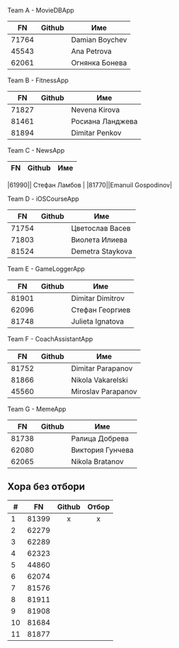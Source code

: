 Team A - MovieDBApp

| FN  | Github| Име|
|-----|----:| ---|
|71764||Damian Boychev ||45543|| Ana Petrova|
|62061||Огнянка Бонева	|

Team B - FitnessApp

| FN  | Github | Име|
|-----|----:| ---|
|71827|| Nevena Kirova|
|81461|| Росиана Ланджева |
|81894||Dimitar Penkov|

Team C - NewsApp

| FN  | Github | Име|
|-----|----:| ---|

|61990|| Стефан Ламбов |
|81770||Emanuil Gospodinov|

Team D - iOSCourseApp

| FN  | Github | Име|
|-----|----:| ---|
|71754|| Цветослав Васев|
|71803|| Виолета Илиева |
|81524||Demetra Staykova|


Team E - GameLoggerApp

| FN  | Github | Име|
|-----|----:| ---|
|81901||Dimitar Dimitrov|
|62096|| Стефан Георгиев |
|81748||Julieta Ignatova |

Team F - CoachAssistantApp

| FN  | Github | Име|
|-----|----:| ---|
|81752||Dimitar Parapanov|
|81866||Nikola Vakarelski	|
|45560|| Miroslav Parapanov|

Team G - MemeApp

| FN  | Github | Име|
|-----|----:| ---|
|81738|| Ралица Добрева |
|62080|| Виктория Гунчева |
|62065||Nikola Bratanov|


Хора без отбори
---


|# | FN  | Github | Отбор|
|----|-----|:----:|:---:|
|1|81399| х| х|
|2|62279| | |
|3|62289| | |
|4|62323| | |
|5|44860| | | 
|6|62074| | |
|7|81576| | |
|8|81911| | |
|9|81908| | |
|10|81684| | |
|11|81877| | |